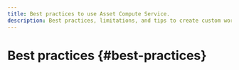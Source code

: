 ```yaml
---
title: Best practices to use Asset Compute Service.
description: Best practices, limitations, and tips to create custom workers using Asset Compute Service.
---
```


# Best practices {#best-practices}

<!-- 
* Things to take care of when creating projects.
* Naming conventions. Reserved keywords. What terms can be a source of confusion later based on Adobe's OOTB naming.
* 
-->
